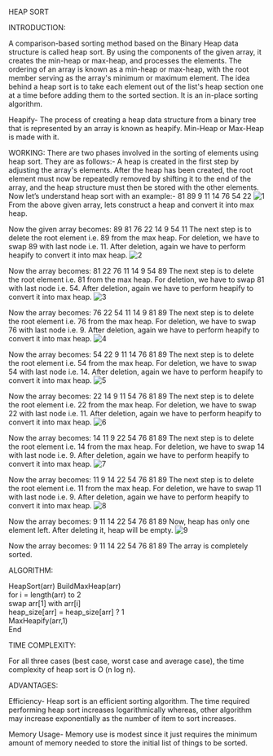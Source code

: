 HEAP SORT

INTRODUCTION:

A comparison-based sorting method based on the Binary Heap data structure is called heap sort. By using the components of the given array, it creates the min-heap or max-heap, and processes the elements. The ordering of an array is known as a min-heap or max-heap, with the root member serving as the array's minimum or maximum element. The idea behind a heap sort is to take each element out of the list's heap section one at a time before adding them to the sorted section. It is an in-place sorting algorithm.

Heapify- The process of creating a heap data structure from a binary tree that is represented by an array is known as heapify. Min-Heap or Max-Heap is made with it.

WORKING:
There are two phases involved in the sorting of elements using heap sort. They are as follows:-
A heap is created in the first step by adjusting the array's elements.
After the heap has been created, the root element must now be repeatedly removed by shifting it to the end of the array, and the heap structure must then be stored with the other elements.
Now let’s understand heap sort with an example:-
81	89	9	11	14	76	54	22
![1](https://user-images.githubusercontent.com/101787864/211015177-a831a210-6190-4df5-a5b4-adcbcce5ddff.jpg)
From the above given array, lets construct a heap and convert it into max heap.
 

Now the given array becomes:
89	81	76	22	14	9	54	11
The next step is to delete the root element i.e. 89 from the max heap. For deletion, we have to swap 89 with last node i.e. 11. After deletion, again we have to perform heapify to convert it into max heap.
 ![2](https://user-images.githubusercontent.com/101787864/211015270-6d30a641-17ab-4cf0-9332-e74f7cc420d5.jpg)


Now the array becomes:
81	22	76	11	14	9	54	89
The next step is to delete the root element i.e. 81 from the max heap. For deletion, we have to swap 81 with last node i.e. 54. After deletion, again we have to perform heapify to convert it into max heap.
 ![3](https://user-images.githubusercontent.com/101787864/211015359-56b0e96a-0ba5-4c81-8626-29d532494db5.jpg)

Now the array becomes:
76	22	54	11	14	9	81	89
The next step is to delete the root element i.e. 76 from the max heap. For deletion, we have to swap 76 with last node i.e. 9. After deletion, again we have to perform heapify to convert it into max heap.
 ![4](https://user-images.githubusercontent.com/101787864/211015450-b162369f-80da-441f-a475-f550786adaa3.jpg)

Now the array becomes:
54	22	9	11	14	76	81	89
The next step is to delete the root element i.e. 54 from the max heap. For deletion, we have to swap 54 with last node i.e. 14. After deletion, again we have to perform heapify to convert it into max heap.
 ![5](https://user-images.githubusercontent.com/101787864/211015553-21a555b3-3f23-4488-b65d-37ae4fbb9dad.jpg)

Now the array becomes:
22	14	9	11	54	76	81	89
The next step is to delete the root element i.e. 22 from the max heap. For deletion, we have to swap 22 with last node i.e. 11. After deletion, again we have to perform heapify to convert it into max heap.
 ![6](https://user-images.githubusercontent.com/101787864/211015702-81ab9a2a-931e-4bb8-a794-edc1bc8f62eb.jpg)

Now the array becomes:
14	11	9	22	54	76	81	89
The next step is to delete the root element i.e. 14 from the max heap. For deletion, we have to swap 14 with last node i.e. 9. After deletion, again we have to perform heapify to convert it into max heap.
 ![7](https://user-images.githubusercontent.com/101787864/211015764-2fd42f2e-8621-478c-8eb4-b34b104fe567.jpg)

Now the array becomes:
11	9	14	22	54	76	81	89
The next step is to delete the root element i.e. 11 from the max heap. For deletion, we have to swap 11 with last node i.e. 9. After deletion, again we have to perform heapify to convert it into max heap.
 ![8](https://user-images.githubusercontent.com/101787864/211015925-f6954945-35fc-4177-8c7c-643c8fcd0988.jpg)

Now the array becomes:
9	11	14	22	54	76	81	89
Now, heap has only one element left. After deleting it, heap will be empty.
 ![9](https://user-images.githubusercontent.com/101787864/211015969-2039650b-1008-40b7-934d-50317e438b04.jpg)

Now the array becomes:
9	11	14	22	54	76	81	89
The array is completely sorted.

ALGORITHM:

HeapSort(arr)
BuildMaxHeap(arr)  
for i = length(arr) to 2  
    swap arr[1] with arr[i]  
        heap_size[arr] = heap_size[arr] ? 1  
        MaxHeapify(arr,1)  
End  

TIME COMPLEXITY:

For all three cases (best case, worst case and average case), the time complexity of heap sort is O (n log n).

ADVANTAGES:

Efficiency- Heap sort is an efficient sorting algorithm. The time required performing heap sort increases logarithmically whereas, other algorithm may increase exponentially as the number of item to sort increases.
 
 Memory Usage- Memory use is modest since it just requires the minimum amount of memory needed to store the initial list of things to be sorted.
